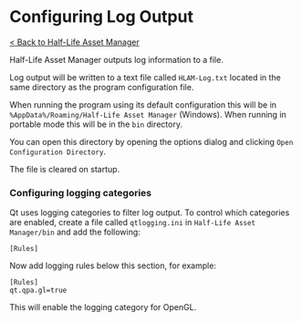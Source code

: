 # Configuring Log Output

[< Back to Half-Life Asset Manager](/README.md)

Half-Life Asset Manager outputs log information to a file.

Log output will be written to a text file called `HLAM-Log.txt` located in the same directory as the program configuration file.

When running the program using its default configuration this will be in `%AppData%/Roaming/Half-Life Asset Manager` (Windows).
When running in portable mode this will be in the `bin` directory.

You can open this directory by opening the options dialog and clicking `Open Configuration Directory`.

The file is cleared on startup.

### Configuring logging categories

Qt uses logging categories to filter log output. To control which categories are enabled, create a file called `qtlogging.ini` in `Half-Life Asset Manager/bin` and add the following:
```
[Rules]
```

Now add logging rules below this section, for example:
```
[Rules]
qt.qpa.gl=true
```

This will enable the logging category for OpenGL.
